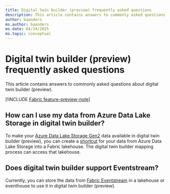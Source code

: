 ```yaml
---
title: Digital twin builder (preview) frequently asked questions
description: This article contains answers to commonly asked questions about digital twin builder (preview).
author: baanders
ms.author: baanders
ms.date: 04/24/2025
ms.topic: conceptual
---
```


# Digital twin builder (preview) frequently asked questions

This article contains answers to commonly asked questions about digital twin builder (preview).

[!INCLUDE [Fabric feature-preview-note](../../includes/feature-preview-note.md)]

## How can I use my data from Azure Data Lake Storage in digital twin builder? 

To make your [Azure Data Lake Storage Gen2](/azure/storage/blobs/data-lake-storage-introduction) data available in digital twin builder (preview), you can create a [shortcut](../../onelake/create-adls-shortcut.md) for your data from Azure Data Lake Storage into a Fabric lakehouse. The digital twin builder mapping process can access that lakehouse.

## Does digital twin builder support Eventstream?

Currently, you can store the data from [Fabric Eventstream](../event-streams/overview.md?tabs=enhancedcapabilities) in a lakehouse or eventhouse to use it in digital twin builder (preview). 